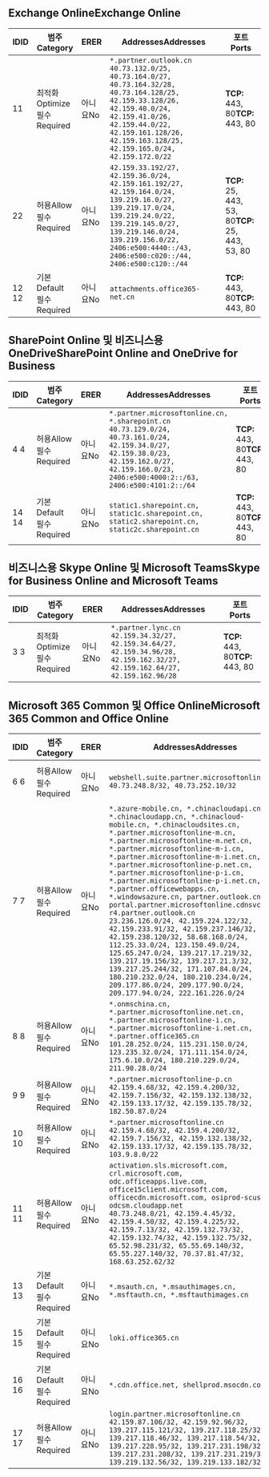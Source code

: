 <!--THIS FILE IS AUTOMATICALLY GENERATED. MANUAL CHANGES WILL BE OVERWRITTEN.-->
<!--Please contact the Office 365 Endpoints team with any questions.-->
<!--China endpoints version 2020062900-->
<!--File generated 2020-06-29 11:00:09.9188-->

## <a name="exchange-online"></a><span data-ttu-id="3a596-101">Exchange Online</span><span class="sxs-lookup"><span data-stu-id="3a596-101">Exchange Online</span></span>

<span data-ttu-id="3a596-102">ID</span><span class="sxs-lookup"><span data-stu-id="3a596-102">ID</span></span> | <span data-ttu-id="3a596-103">범주</span><span class="sxs-lookup"><span data-stu-id="3a596-103">Category</span></span> | <span data-ttu-id="3a596-104">ER</span><span class="sxs-lookup"><span data-stu-id="3a596-104">ER</span></span> | <span data-ttu-id="3a596-105">Addresses</span><span class="sxs-lookup"><span data-stu-id="3a596-105">Addresses</span></span> | <span data-ttu-id="3a596-106">포트</span><span class="sxs-lookup"><span data-stu-id="3a596-106">Ports</span></span>
-- | -------------------- | -- | ---------------------------------------------------------------------------------------------------------------------------------------------------------------------------------------------------------------------------------------------- | ------------------------
<span data-ttu-id="3a596-107">1</span><span class="sxs-lookup"><span data-stu-id="3a596-107">1</span></span> | <span data-ttu-id="3a596-108">최적화</span><span class="sxs-lookup"><span data-stu-id="3a596-108">Optimize</span></span><BR><span data-ttu-id="3a596-109">필수</span><span class="sxs-lookup"><span data-stu-id="3a596-109">Required</span></span> | <span data-ttu-id="3a596-110">아니요</span><span class="sxs-lookup"><span data-stu-id="3a596-110">No</span></span> | `*.partner.outlook.cn`<BR>`40.73.132.0/25, 40.73.164.0/27, 40.73.164.32/28, 40.73.164.128/25, 42.159.33.128/26, 42.159.40.0/24, 42.159.41.0/26, 42.159.44.0/22, 42.159.161.128/26, 42.159.163.128/25, 42.159.165.0/24, 42.159.172.0/22` | <span data-ttu-id="3a596-111">**TCP:** 443, 80</span><span class="sxs-lookup"><span data-stu-id="3a596-111">**TCP:** 443, 80</span></span>
<span data-ttu-id="3a596-112">2</span><span class="sxs-lookup"><span data-stu-id="3a596-112">2</span></span> | <span data-ttu-id="3a596-113">허용</span><span class="sxs-lookup"><span data-stu-id="3a596-113">Allow</span></span><BR><span data-ttu-id="3a596-114">필수</span><span class="sxs-lookup"><span data-stu-id="3a596-114">Required</span></span> | <span data-ttu-id="3a596-115">아니요</span><span class="sxs-lookup"><span data-stu-id="3a596-115">No</span></span> | `42.159.33.192/27, 42.159.36.0/24, 42.159.161.192/27, 42.159.164.0/24, 139.219.16.0/27, 139.219.17.0/24, 139.219.24.0/22, 139.219.145.0/27, 139.219.146.0/24, 139.219.156.0/22, 2406:e500:4440::/43, 2406:e500:c020::/44, 2406:e500:c120::/44` | <span data-ttu-id="3a596-116">**TCP:** 25, 443, 53, 80</span><span class="sxs-lookup"><span data-stu-id="3a596-116">**TCP:** 25, 443, 53, 80</span></span>
<span data-ttu-id="3a596-117">12 </span><span class="sxs-lookup"><span data-stu-id="3a596-117">12</span></span> | <span data-ttu-id="3a596-118">기본</span><span class="sxs-lookup"><span data-stu-id="3a596-118">Default</span></span><BR><span data-ttu-id="3a596-119">필수</span><span class="sxs-lookup"><span data-stu-id="3a596-119">Required</span></span> | <span data-ttu-id="3a596-120">아니요</span><span class="sxs-lookup"><span data-stu-id="3a596-120">No</span></span> | `attachments.office365-net.cn` | <span data-ttu-id="3a596-121">**TCP:** 443, 80</span><span class="sxs-lookup"><span data-stu-id="3a596-121">**TCP:** 443, 80</span></span>

## <a name="sharepoint-online-and-onedrive-for-business"></a><span data-ttu-id="3a596-122">SharePoint Online 및 비즈니스용 OneDrive</span><span class="sxs-lookup"><span data-stu-id="3a596-122">SharePoint Online and OneDrive for Business</span></span>

<span data-ttu-id="3a596-123">ID</span><span class="sxs-lookup"><span data-stu-id="3a596-123">ID</span></span> | <span data-ttu-id="3a596-124">범주</span><span class="sxs-lookup"><span data-stu-id="3a596-124">Category</span></span> | <span data-ttu-id="3a596-125">ER</span><span class="sxs-lookup"><span data-stu-id="3a596-125">ER</span></span> | <span data-ttu-id="3a596-126">Addresses</span><span class="sxs-lookup"><span data-stu-id="3a596-126">Addresses</span></span> | <span data-ttu-id="3a596-127">포트</span><span class="sxs-lookup"><span data-stu-id="3a596-127">Ports</span></span>
-- | ------------------- | -- | --------------------------------------------------------------------------------------------------------------------------------------------------------------------------------------------------- | ----------------
<span data-ttu-id="3a596-128">4 </span><span class="sxs-lookup"><span data-stu-id="3a596-128">4</span></span> | <span data-ttu-id="3a596-129">허용</span><span class="sxs-lookup"><span data-stu-id="3a596-129">Allow</span></span><BR><span data-ttu-id="3a596-130">필수</span><span class="sxs-lookup"><span data-stu-id="3a596-130">Required</span></span> | <span data-ttu-id="3a596-131">아니요</span><span class="sxs-lookup"><span data-stu-id="3a596-131">No</span></span> | `*.partner.microsoftonline.cn, *.sharepoint.cn`<BR>`40.73.129.0/24, 40.73.161.0/24, 42.159.34.0/27, 42.159.38.0/23, 42.159.162.0/27, 42.159.166.0/23, 2406:e500:4000:2::/63, 2406:e500:4101:2::/64` | <span data-ttu-id="3a596-132">**TCP:** 443, 80</span><span class="sxs-lookup"><span data-stu-id="3a596-132">**TCP:** 443, 80</span></span>
<span data-ttu-id="3a596-133">14 </span><span class="sxs-lookup"><span data-stu-id="3a596-133">14</span></span> | <span data-ttu-id="3a596-134">기본</span><span class="sxs-lookup"><span data-stu-id="3a596-134">Default</span></span><BR><span data-ttu-id="3a596-135">필수</span><span class="sxs-lookup"><span data-stu-id="3a596-135">Required</span></span> | <span data-ttu-id="3a596-136">아니요</span><span class="sxs-lookup"><span data-stu-id="3a596-136">No</span></span> | `static1.sharepoint.cn, static1c.sharepoint.cn, static2.sharepoint.cn, static2c.sharepoint.cn` | <span data-ttu-id="3a596-137">**TCP:** 443, 80</span><span class="sxs-lookup"><span data-stu-id="3a596-137">**TCP:** 443, 80</span></span>

## <a name="skype-for-business-online-and-microsoft-teams"></a><span data-ttu-id="3a596-138">비즈니스용 Skype Online 및 Microsoft Teams</span><span class="sxs-lookup"><span data-stu-id="3a596-138">Skype for Business Online and Microsoft Teams</span></span>

<span data-ttu-id="3a596-139">ID</span><span class="sxs-lookup"><span data-stu-id="3a596-139">ID</span></span> | <span data-ttu-id="3a596-140">범주</span><span class="sxs-lookup"><span data-stu-id="3a596-140">Category</span></span> | <span data-ttu-id="3a596-141">ER</span><span class="sxs-lookup"><span data-stu-id="3a596-141">ER</span></span> | <span data-ttu-id="3a596-142">Addresses</span><span class="sxs-lookup"><span data-stu-id="3a596-142">Addresses</span></span> | <span data-ttu-id="3a596-143">포트</span><span class="sxs-lookup"><span data-stu-id="3a596-143">Ports</span></span>
-- | -------------------- | -- | -------------------------------------------------------------------------------------------------------------------------------- | ----------------
<span data-ttu-id="3a596-144">3 </span><span class="sxs-lookup"><span data-stu-id="3a596-144">3</span></span> | <span data-ttu-id="3a596-145">최적화</span><span class="sxs-lookup"><span data-stu-id="3a596-145">Optimize</span></span><BR><span data-ttu-id="3a596-146">필수</span><span class="sxs-lookup"><span data-stu-id="3a596-146">Required</span></span> | <span data-ttu-id="3a596-147">아니요</span><span class="sxs-lookup"><span data-stu-id="3a596-147">No</span></span> | `*.partner.lync.cn`<BR>`42.159.34.32/27, 42.159.34.64/27, 42.159.34.96/28, 42.159.162.32/27, 42.159.162.64/27, 42.159.162.96/28` | <span data-ttu-id="3a596-148">**TCP:** 443, 80</span><span class="sxs-lookup"><span data-stu-id="3a596-148">**TCP:** 443, 80</span></span>

## <a name="microsoft-365-common-and-office-online"></a><span data-ttu-id="3a596-149">Microsoft 365 Common 및 Office Online</span><span class="sxs-lookup"><span data-stu-id="3a596-149">Microsoft 365 Common and Office Online</span></span>

<span data-ttu-id="3a596-150">ID</span><span class="sxs-lookup"><span data-stu-id="3a596-150">ID</span></span> | <span data-ttu-id="3a596-151">범주</span><span class="sxs-lookup"><span data-stu-id="3a596-151">Category</span></span> | <span data-ttu-id="3a596-152">ER</span><span class="sxs-lookup"><span data-stu-id="3a596-152">ER</span></span> | <span data-ttu-id="3a596-153">Addresses</span><span class="sxs-lookup"><span data-stu-id="3a596-153">Addresses</span></span> | <span data-ttu-id="3a596-154">포트</span><span class="sxs-lookup"><span data-stu-id="3a596-154">Ports</span></span>
-- | ------------------- | -- | ---------------------------------------------------------------------------------------------------------------------------------------------------------------------------------------------------------------------------------------------------------------------------------------------------------------------------------------------------------------------------------------------------------------------------------------------------------------------------------------------------------------------------------------------------------------------------------------------------------------------------------------------------------------------------------------------------------------------------------------------------------------------------------------------------------------------------------------------------------------------------- | ----------------
<span data-ttu-id="3a596-155">6 </span><span class="sxs-lookup"><span data-stu-id="3a596-155">6</span></span> | <span data-ttu-id="3a596-156">허용</span><span class="sxs-lookup"><span data-stu-id="3a596-156">Allow</span></span><BR><span data-ttu-id="3a596-157">필수</span><span class="sxs-lookup"><span data-stu-id="3a596-157">Required</span></span> | <span data-ttu-id="3a596-158">아니요</span><span class="sxs-lookup"><span data-stu-id="3a596-158">No</span></span> | `webshell.suite.partner.microsoftonline.cn`<BR>`40.73.248.8/32, 40.73.252.10/32` | <span data-ttu-id="3a596-159">**TCP:** 443, 80</span><span class="sxs-lookup"><span data-stu-id="3a596-159">**TCP:** 443, 80</span></span>
<span data-ttu-id="3a596-160">7 </span><span class="sxs-lookup"><span data-stu-id="3a596-160">7</span></span> | <span data-ttu-id="3a596-161">허용</span><span class="sxs-lookup"><span data-stu-id="3a596-161">Allow</span></span><BR><span data-ttu-id="3a596-162">필수</span><span class="sxs-lookup"><span data-stu-id="3a596-162">Required</span></span> | <span data-ttu-id="3a596-163">아니요</span><span class="sxs-lookup"><span data-stu-id="3a596-163">No</span></span> | `*.azure-mobile.cn, *.chinacloudapi.cn, *.chinacloudapp.cn, *.chinacloud-mobile.cn, *.chinacloudsites.cn, *.partner.microsoftonline-m.cn, *.partner.microsoftonline-m.net.cn, *.partner.microsoftonline-m-i.cn, *.partner.microsoftonline-m-i.net.cn, *.partner.microsoftonline-p.net.cn, *.partner.microsoftonline-p-i.cn, *.partner.microsoftonline-p-i.net.cn, *.partner.officewebapps.cn, *.windowsazure.cn, partner.outlook.cn, portal.partner.microsoftonline.cdnsvc.com, r4.partner.outlook.cn`<BR>`23.236.126.0/24, 42.159.224.122/32, 42.159.233.91/32, 42.159.237.146/32, 42.159.238.120/32, 58.68.168.0/24, 112.25.33.0/24, 123.150.49.0/24, 125.65.247.0/24, 139.217.17.219/32, 139.217.19.156/32, 139.217.21.3/32, 139.217.25.244/32, 171.107.84.0/24, 180.210.232.0/24, 180.210.234.0/24, 209.177.86.0/24, 209.177.90.0/24, 209.177.94.0/24, 222.161.226.0/24` | <span data-ttu-id="3a596-164">**TCP:** 443, 80</span><span class="sxs-lookup"><span data-stu-id="3a596-164">**TCP:** 443, 80</span></span>
<span data-ttu-id="3a596-165">8 </span><span class="sxs-lookup"><span data-stu-id="3a596-165">8</span></span> | <span data-ttu-id="3a596-166">허용</span><span class="sxs-lookup"><span data-stu-id="3a596-166">Allow</span></span><BR><span data-ttu-id="3a596-167">필수</span><span class="sxs-lookup"><span data-stu-id="3a596-167">Required</span></span> | <span data-ttu-id="3a596-168">아니요</span><span class="sxs-lookup"><span data-stu-id="3a596-168">No</span></span> | `*.onmschina.cn, *.partner.microsoftonline.net.cn, *.partner.microsoftonline-i.cn, *.partner.microsoftonline-i.net.cn, *.partner.office365.cn`<BR>`101.28.252.0/24, 115.231.150.0/24, 123.235.32.0/24, 171.111.154.0/24, 175.6.10.0/24, 180.210.229.0/24, 211.90.28.0/24` | <span data-ttu-id="3a596-169">**TCP:** 443, 80</span><span class="sxs-lookup"><span data-stu-id="3a596-169">**TCP:** 443, 80</span></span>
<span data-ttu-id="3a596-170">9 </span><span class="sxs-lookup"><span data-stu-id="3a596-170">9</span></span> | <span data-ttu-id="3a596-171">허용</span><span class="sxs-lookup"><span data-stu-id="3a596-171">Allow</span></span><BR><span data-ttu-id="3a596-172">필수</span><span class="sxs-lookup"><span data-stu-id="3a596-172">Required</span></span> | <span data-ttu-id="3a596-173">아니요</span><span class="sxs-lookup"><span data-stu-id="3a596-173">No</span></span> | `*.partner.microsoftonline-p.cn`<BR>`42.159.4.68/32, 42.159.4.200/32, 42.159.7.156/32, 42.159.132.138/32, 42.159.133.17/32, 42.159.135.78/32, 182.50.87.0/24` | <span data-ttu-id="3a596-174">**TCP:** 443, 80</span><span class="sxs-lookup"><span data-stu-id="3a596-174">**TCP:** 443, 80</span></span>
<span data-ttu-id="3a596-175">10 </span><span class="sxs-lookup"><span data-stu-id="3a596-175">10</span></span> | <span data-ttu-id="3a596-176">허용</span><span class="sxs-lookup"><span data-stu-id="3a596-176">Allow</span></span><BR><span data-ttu-id="3a596-177">필수</span><span class="sxs-lookup"><span data-stu-id="3a596-177">Required</span></span> | <span data-ttu-id="3a596-178">아니요</span><span class="sxs-lookup"><span data-stu-id="3a596-178">No</span></span> | `*.partner.microsoftonline.cn`<BR>`42.159.4.68/32, 42.159.4.200/32, 42.159.7.156/32, 42.159.132.138/32, 42.159.133.17/32, 42.159.135.78/32, 103.9.8.0/22` | <span data-ttu-id="3a596-179">**TCP:** 443, 80</span><span class="sxs-lookup"><span data-stu-id="3a596-179">**TCP:** 443, 80</span></span>
<span data-ttu-id="3a596-180">11 </span><span class="sxs-lookup"><span data-stu-id="3a596-180">11</span></span> | <span data-ttu-id="3a596-181">허용</span><span class="sxs-lookup"><span data-stu-id="3a596-181">Allow</span></span><BR><span data-ttu-id="3a596-182">필수</span><span class="sxs-lookup"><span data-stu-id="3a596-182">Required</span></span> | <span data-ttu-id="3a596-183">아니요</span><span class="sxs-lookup"><span data-stu-id="3a596-183">No</span></span> | `activation.sls.microsoft.com, crl.microsoft.com, odc.officeapps.live.com, office15client.microsoft.com, officecdn.microsoft.com, osiprod-scus01-odcsm.cloudapp.net`<BR>`40.73.248.0/21, 42.159.4.45/32, 42.159.4.50/32, 42.159.4.225/32, 42.159.7.13/32, 42.159.132.73/32, 42.159.132.74/32, 42.159.132.75/32, 65.52.98.231/32, 65.55.69.140/32, 65.55.227.140/32, 70.37.81.47/32, 168.63.252.62/32` | <span data-ttu-id="3a596-184">**TCP:** 443, 80</span><span class="sxs-lookup"><span data-stu-id="3a596-184">**TCP:** 443, 80</span></span>
<span data-ttu-id="3a596-185">13 </span><span class="sxs-lookup"><span data-stu-id="3a596-185">13</span></span> | <span data-ttu-id="3a596-186">기본</span><span class="sxs-lookup"><span data-stu-id="3a596-186">Default</span></span><BR><span data-ttu-id="3a596-187">필수</span><span class="sxs-lookup"><span data-stu-id="3a596-187">Required</span></span> | <span data-ttu-id="3a596-188">아니요</span><span class="sxs-lookup"><span data-stu-id="3a596-188">No</span></span> | `*.msauth.cn, *.msauthimages.cn, *.msftauth.cn, *.msftauthimages.cn` | <span data-ttu-id="3a596-189">**TCP:** 443, 80</span><span class="sxs-lookup"><span data-stu-id="3a596-189">**TCP:** 443, 80</span></span>
<span data-ttu-id="3a596-190">15 </span><span class="sxs-lookup"><span data-stu-id="3a596-190">15</span></span> | <span data-ttu-id="3a596-191">기본</span><span class="sxs-lookup"><span data-stu-id="3a596-191">Default</span></span><BR><span data-ttu-id="3a596-192">필수</span><span class="sxs-lookup"><span data-stu-id="3a596-192">Required</span></span> | <span data-ttu-id="3a596-193">아니요</span><span class="sxs-lookup"><span data-stu-id="3a596-193">No</span></span> | `loki.office365.cn` | <span data-ttu-id="3a596-194">**TCP:** 443</span><span class="sxs-lookup"><span data-stu-id="3a596-194">**TCP:** 443</span></span>
<span data-ttu-id="3a596-195">16 </span><span class="sxs-lookup"><span data-stu-id="3a596-195">16</span></span> | <span data-ttu-id="3a596-196">기본</span><span class="sxs-lookup"><span data-stu-id="3a596-196">Default</span></span><BR><span data-ttu-id="3a596-197">필수</span><span class="sxs-lookup"><span data-stu-id="3a596-197">Required</span></span> | <span data-ttu-id="3a596-198">아니요</span><span class="sxs-lookup"><span data-stu-id="3a596-198">No</span></span> | `*.cdn.office.net, shellprod.msocdn.com` | <span data-ttu-id="3a596-199">**TCP:** 443</span><span class="sxs-lookup"><span data-stu-id="3a596-199">**TCP:** 443</span></span>
<span data-ttu-id="3a596-200">17 </span><span class="sxs-lookup"><span data-stu-id="3a596-200">17</span></span> | <span data-ttu-id="3a596-201">허용</span><span class="sxs-lookup"><span data-stu-id="3a596-201">Allow</span></span><BR><span data-ttu-id="3a596-202">필수</span><span class="sxs-lookup"><span data-stu-id="3a596-202">Required</span></span> | <span data-ttu-id="3a596-203">아니요</span><span class="sxs-lookup"><span data-stu-id="3a596-203">No</span></span> | `login.partner.microsoftonline.cn`<BR>`42.159.87.106/32, 42.159.92.96/32, 139.217.115.121/32, 139.217.118.25/32, 139.217.118.46/32, 139.217.118.54/32, 139.217.228.95/32, 139.217.231.198/32, 139.217.231.208/32, 139.217.231.219/32, 139.219.132.56/32, 139.219.133.182/32` | <span data-ttu-id="3a596-204">**TCP:** 443, 80</span><span class="sxs-lookup"><span data-stu-id="3a596-204">**TCP:** 443, 80</span></span>
